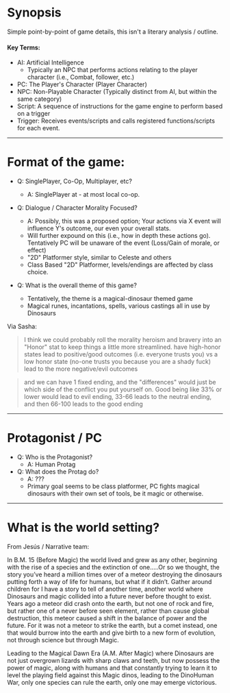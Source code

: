 ﻿# Synopsis
Simple point-by-point of game details, this isn't a literary analysis / outline.

#### Key Terms:

- AI: Artificial Intelligence
  - Typically an NPC that performs actions relating to the player character (i.e., Combat, follower, etc.)
- PC: The Player's Character (Player Character)
- NPC: Non-Playable Character (Typically distinct from AI, but within the same category)
- Script: A sequence of instructions for the game engine to perform based on a trigger
- Trigger: Receives events/scripts and calls registered functions/scripts for each event.





---

# Format of the game:

- Q: SinglePlayer, Co-Op, Multiplayer, etc?
  - A: SinglePlayer at - at most local co-op.

- Q: Dialogue / Character Morality Focused?
  - A: Possibly, this was a proposed option; Your actions via X event will influence Y's outcome, our even your overall stats.
  - Will further expound on this (i.e., how in depth these actions go). Tentatively PC will be unaware of the event (Loss/Gain of morale, or effect)
  - "2D" Platformer style, similar to Celeste and others
  - Class Based "2D" Platformer, levels/endings are affected by class choice.

- Q: What is the overall theme of this game?
  - Tentatively, the theme is a magical-dinosaur themed game
  - Magical runes, incantations, spells, various castings all in use by Dinosaurs


Via Sasha:
>I think we could probably roll the morality heroism and bravery into an "Honor" stat to keep things a little more streamlined. have high-honor states lead to positive/good outcomes (i.e. everyone trusts you) vs a low honor state (no-one trusts you because you are a shady fuck) lead to the more negative/evil outcomes

 > and we can have 1 fixed ending, and the "differences" would just be which side of the conflict you put yourself on. Good being like 33% or lower would lead to evil ending, 33-66 leads to the neutral ending, and then 66-100 leads to the good ending



---

# Protagonist / PC

- Q: Who is the Protagonist?
  - A: Human Protag
- Q: What does the Protag do?
	- A: ???
	- Primary goal seems to be class platformer, PC fights magical dinosaurs with their own set of tools, be it magic or otherwise.



---

# What is the world setting?

From Jesús / Narrative team:

In B.M. 15 (Before Magic) the world lived and grew as any other, beginning with the rise of a species and the extinction of one…..Or so we thought, the story you’ve heard a million times over of a meteor destroying the dinosaurs putting forth a way of life for humans, but what if it didn’t. Gather around children for I have a story to tell of another time, another world where Dinosaurs and magic collided into a future never before thought to exist. Years ago a meteor did crash onto the earth, but not one of rock and fire, but rather one of a never before seen element, rather than cause global destruction, this meteor caused a shift in the balance of power and the future. For it was not a meteor to strike the earth, but a comet instead, one that would burrow into the earth and give birth to a new form of evolution, not through science but through Magic.

  

Leading to the Magical Dawn Era (A.M. After Magic) where Dinosaurs are not just overgrown lizards with sharp claws and teeth, but now possess the power of magic, along with humans and that constantly trying to learn it to level the playing field against this Magic dinos, leading to the DinoHuman War, only one species can rule the earth, only one may emerge victorious.